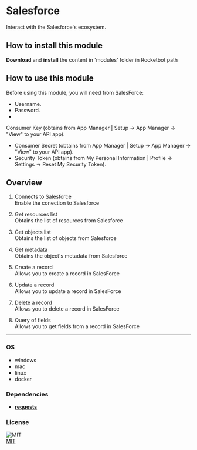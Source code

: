 



# Salesforce
  
Interact with the Salesforce's ecosystem.  

## How to install this module
  
__Download__ and __install__ the content in 'modules' folder in Rocketbot path  


## How to use this module
  
Before using this module, you will need from SalesForce:

 * Username.
 * Password.
 * 
Consumer Key (obtains from App Manager | Setup -> App Manager -> "View" to your API app).
 * Consumer Secret (obtains 
from App Manager | Setup -> App Manager -> "View" to your API app).
 * Security Token (obtains from My Personal 
Information | Profile -> Settings -> Reset My Security Token).


## Overview


1. Connects to Salesforce  
Enable the conection to Salesforce

2. Get resources list  
Obtains the list of resources from Salesforce

3. Get objects list  
Obtains the list of objects from Salesforce

4. Get metadata  
Obtains the object's metadata from Salesforce

5. Create a record  
Allows you to create a record in SalesForce

6. Update a record  
Allows you to update a record in SalesForce

7. Delete a record  
Allows you to delete a record in SalesForce

8. Query of fields  
Allows you to get fields from a record in SalesForce  




----
### OS

- windows
- mac
- linux
- docker

### Dependencies
- [**requests**](https://pypi.org/project/requests/)
### License
  
![MIT](https://camo.githubusercontent.com/107590fac8cbd65071396bb4d04040f76cde5bde/687474703a2f2f696d672e736869656c64732e696f2f3a6c6963656e73652d6d69742d626c75652e7376673f7374796c653d666c61742d737175617265)  
[MIT](http://opensource.org/licenses/mit-license.ph)